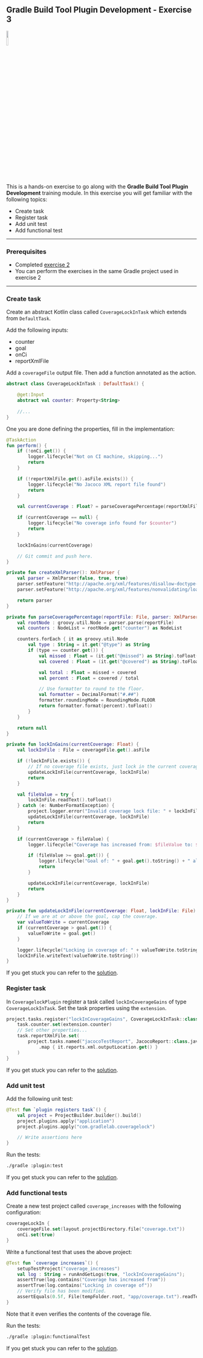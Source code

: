 ## Gradle Build Tool Plugin Development - Exercise 3

<p align="left">
<img width="10%" height="10%" src="https://user-images.githubusercontent.com/120980/174325546-8558160b-7f16-42cb-af0f-511849f22ebc.png">
</p>

This is a hands-on exercise to go along with the
**Gradle Build Tool Plugin Development** training module. In this exercise you
will get familiar with the following topics:

* Create task
* Register task
* Add unit test
* Add functional test

---
### Prerequisites

* Completed [exercise 2](../exercise2/README.md)
* You can perform the exercises in the same Gradle project used in exercise 2

---
### Create task

Create an abstract Kotlin class called `CoverageLockInTask` which extends from
`DefaultTask`.

Add the following inputs:

* counter
* goal
* onCi
* reportXmlFile

Add a `coverageFile` output file. Then add a function annotated as the action.

```kotlin
abstract class CoverageLockInTask : DefaultTask() {

    @get:Input
    abstract val counter: Property<String>
    
    //...
}
```

One you are done defining the properties, fill in the implementation:

```kotlin
@TaskAction
fun perform() {
    if (!onCi.get()) {
        logger.lifecycle("Not on CI machine, skipping...")
        return
    }

    if (!reportXmlFile.get().asFile.exists()) {
        logger.lifecycle("No Jacoco XML report file found")
        return
    }

    val currentCoverage : Float? = parseCoveragePercentage(reportXmlFile.get().asFile, createXmlParser())

    if (currentCoverage == null) {
        logger.lifecycle("No coverage info found for $counter")
        return
    }

    lockInGains(currentCoverage)

    // Git commit and push here.
}

private fun createXmlParser(): XmlParser {
    val parser = XmlParser(false, true, true)
    parser.setFeature("http://apache.org/xml/features/disallow-doctype-decl", false)
    parser.setFeature("http://apache.org/xml/features/nonvalidating/load-external-dtd", false);

    return parser
}

private fun parseCoveragePercentage(reportFile: File, parser: XmlParser): Float? {
    val rootNode : groovy.util.Node = parser.parse(reportFile)
    val counters : NodeList = rootNode.get("counter") as NodeList

    counters.forEach { it as groovy.util.Node
        val type : String = it.get("@type") as String
        if (type == counter.get()) {
            val missed : Float = (it.get("@missed") as String).toFloat()
            val covered : Float = (it.get("@covered") as String).toFloat()

            val total : Float = missed + covered
            val percent : Float = covered / total

            // Use formatter to round to the floor.
            val formatter = DecimalFormat("#.##")
            formatter.roundingMode = RoundingMode.FLOOR
            return formatter.format(percent).toFloat()
        }
    }

    return null
}

private fun lockInGains(currentCoverage: Float) {
    val lockInFile : File = coverageFile.get().asFile

    if (!lockInFile.exists()) {
        // If no coverage file exists, just lock in the current coverage.
        updateLockInFile(currentCoverage, lockInFile)
        return
    }

    val fileValue = try {
        lockInFile.readText().toFloat()
    } catch (e: NumberFormatException) {
        project.logger.error("Invalid coverage lock file: " + lockInFile.absolutePath)
        updateLockInFile(currentCoverage, lockInFile)
        return
    }

    if (currentCoverage > fileValue) {
        logger.lifecycle("Coverage has increased from: $fileValue to: $currentCoverage")

        if (fileValue >= goal.get()) {
            logger.lifecycle("Goal of: " + goal.get().toString() + " already achieved")
            return
        }

        updateLockInFile(currentCoverage, lockInFile)
        return
    }
}

private fun updateLockInFile(currentCoverage: Float, lockInFile: File) {
    // If we are at or above the goal, cap the coverage.
    var valueToWrite = currentCoverage
    if (currentCoverage > goal.get()) {
        valueToWrite = goal.get()
    }

    logger.lifecycle("Locking in coverage of: " + valueToWrite.toString() + " to file: " + lockInFile.absolutePath)
    lockInFile.writeText(valueToWrite.toString())
}
```

If you get stuck you can refer to the [solution](solution/).

### Register task

In `CoveragelockPlugin` register a task called `lockInCoverageGains` of type
`CoverageLockInTask`. Set the task properties using the `extension`.

```kotlin
project.tasks.register("lockInCoverageGains", CoverageLockInTask::class.java) { task ->
    task.counter.set(extension.counter)
    // Set other properties...
    task.reportXmlFile.set(
        project.tasks.named("jacocoTestReport", JacocoReport::class.java)
            .map { it.reports.xml.outputLocation.get() }
    )
}
```

If you get stuck you can refer to the [solution](solution/).

### Add unit test

Add the following unit test:

```kotlin
@Test fun `plugin registers task`() {
    val project = ProjectBuilder.builder().build()
    project.plugins.apply("application")
    project.plugins.apply("com.gradlelab.coveragelock")

    // Write assertions here
}
```

Run the tests:

```bash
./gradle :plugin:test
```

If you get stuck you can refer to the [solution](solution/).

### Add functional tests

Create a new test project called `coverage_increases` with the following configuration:

```kotlin
coverageLockIn {
    coverageFile.set(layout.projectDirectory.file("coverage.txt"))
    onCi.set(true)
}
```

Write a functional test that uses the above project:

```kotlin
@Test fun `coverage increases`() {
    setupTestProject("coverage_increases")
    val log : String = runAndGetLogs(true, "lockInCoverageGains");
    assertTrue(log.contains("Coverage has increased from"))
    assertTrue(log.contains("Locking in coverage of"))
    // Verify file has been modified.
    assertEquals(0.5f, File(tempFolder.root, "app/coverage.txt").readText().toFloat())
}
```

Note that it even verifies the contents of the coverage file.

Run the tests:

```bash
./gradle :plugin:functionalTest
```

If you get stuck you can refer to the [solution](solution/).
